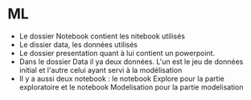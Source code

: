 # ML

- Le dossier Notebook contient les nitebook utilisés
- Le dissier data, les données utilisés
- Le dossier presentation quant à lui contient un powerpoint.
- Dans le dossier Data il ya deux données. L'un est le jeu de données initial et l'autre celui ayant servi à la modélisation
- Il y a aussi deux notebook : le notebook Explore pour la partie exploratoire et le notebook Modelisation pour la partie modelisation
